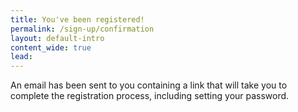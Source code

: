 ```yaml
---
title: You've been registered!
permalink: /sign-up/confirmation
layout: default-intro
content_wide: true
lead: 
---
```


An email has been sent to you containing a link that will take you to complete the registration process, including setting your password.
